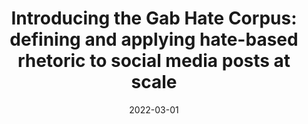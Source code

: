 ---
title: "Introducing the Gab Hate Corpus: defining and applying hate-based rhetoric to social media posts at scale"
collection: publications
permalink: /publications/gab
date: 2022-03-01
venue: 'Language Resources and Evaluation'
paperurl: 'https://dl.acm.org/doi/abs/10.1007/s10579-021-09569-x'
citation: 'Kennedy, B., Atari, M., Mostafazadeh Davani, A., Yeh, L., Omrani, A., Kim, Y., Coombs, K., Jr., Havaldar, S., Portillo-Wightman, G., Gonzalez, E., Hoover, J., Azatian, A., Hussain, A., Lara, A., Cardenas, G., Omary, A., Park, C., Wang, X., Wijaya, C., Zhang, Y., Meyerowitz, B., & Dehghani, M. (2022)'
---